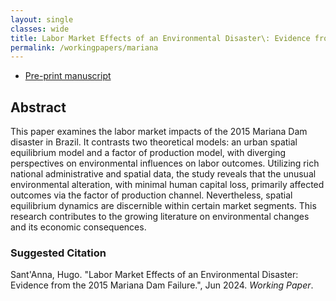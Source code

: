 ```yaml
---
layout: single
classes: wide
title: Labor Market Effects of an Environmental Disaster\: Evidence from the 2015 Mariana Dam Failure
permalink: /workingpapers/mariana
---
```


- <a href="https://arxiv.org/pdf/2405.15862" target="_blank">Pre-print manuscript</a>

## Abstract
This paper examines the labor market impacts of the 2015 Mariana Dam disaster in Brazil. It contrasts two theoretical models: an urban spatial equilibrium model and a factor of production model, with diverging perspectives on environmental influences on labor outcomes. Utilizing rich national administrative and spatial data, the study reveals that the unusual environmental alteration, with minimal human capital loss, primarily affected outcomes via the factor of production channel. Nevertheless, spatial equilibrium dynamics are discernible within certain market segments. This research contributes to the growing literature on environmental changes and its economic consequences.

### Suggested Citation
Sant'Anna, Hugo. "Labor Market Effects of an Environmental Disaster: Evidence from the 2015 Mariana Dam Failure.", Jun 2024. *Working Paper*.



